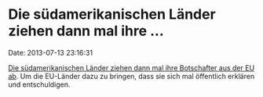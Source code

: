 Die südamerikanischen Länder ziehen dann mal ihre \...
======================================================

Date: 2013-07-13 23:16:31

[Die südamerikanischen Länder ziehen dann mal ihre Botschafter aus der
EU ab](http://rt.com/news/mercosur-countries-ambassadors-europe-030/).
Um die EU-Länder dazu zu bringen, dass sie sich mal öffentlich erklären
und entschuldigen.
